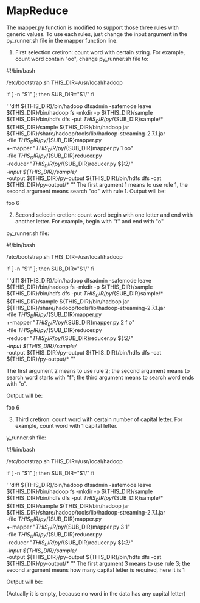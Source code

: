 # MapReduce

The mapper.py function is modified to support those three rules with generic values. To use each rules, just change the input argument in the py_runner.sh file in the mapper function line.

1. First selection cretiron: count word with certain string. For example, count word contain "oo", change py_runner.sh file to:

#!/bin/bash

/etc/bootstrap.sh
THIS_DIR=/usr/local/hadoop

if [ -n "$1" ];
then SUB_DIR="$1/" 
fi

'''diff
${THIS_DIR}/bin/hadoop dfsadmin -safemode leave
${THIS_DIR}/bin/hadoop fs -mkdir -p ${THIS_DIR}/sample
${THIS_DIR}/bin/hdfs dfs -put ${THIS_DIR}/py/${SUB_DIR}sample/* ${THIS_DIR}/sample
${THIS_DIR}/bin/hadoop jar \
${THIS_DIR}/share/hadoop/tools/lib/hadoop-streaming-2.7.1.jar \
-file ${THIS_DIR}/py/${SUB_DIR}mapper.py \
+-mapper "${THIS_DIR}/py/${SUB_DIR}mapper.py 1 oo"\
-file ${THIS_DIR}/py/${SUB_DIR}reducer.py    \
-reducer "${THIS_DIR}/py/${SUB_DIR}reducer.py ${*:2}" \
-input ${THIS_DIR}/sample/* \
-output ${THIS_DIR}/py-output
${THIS_DIR}/bin/hdfs dfs -cat ${THIS_DIR}/py-output/*
'''
The first argument 1 means to use rule 1, the second argument means search "oo" with rule 1. Output will be:

foo 6

2. Second selectin cretion: count word begin with one letter and end with another letter. For example, begin with "f" and end with "o"

py_runner.sh file:

#!/bin/bash

/etc/bootstrap.sh
THIS_DIR=/usr/local/hadoop

if [ -n "$1" ];
then SUB_DIR="$1/" 
fi

'''diff
${THIS_DIR}/bin/hadoop dfsadmin -safemode leave
${THIS_DIR}/bin/hadoop fs -mkdir -p ${THIS_DIR}/sample
${THIS_DIR}/bin/hdfs dfs -put ${THIS_DIR}/py/${SUB_DIR}sample/* ${THIS_DIR}/sample
${THIS_DIR}/bin/hadoop jar \
${THIS_DIR}/share/hadoop/tools/lib/hadoop-streaming-2.7.1.jar \
-file ${THIS_DIR}/py/${SUB_DIR}mapper.py \
+-mapper "${THIS_DIR}/py/${SUB_DIR}mapper.py 2 f o"\
-file ${THIS_DIR}/py/${SUB_DIR}reducer.py    \
-reducer "${THIS_DIR}/py/${SUB_DIR}reducer.py ${*:2}" \
-input ${THIS_DIR}/sample/* \
-output ${THIS_DIR}/py-output
${THIS_DIR}/bin/hdfs dfs -cat ${THIS_DIR}/py-output/*
'''

The first argument 2 means to use rule 2; 
the second argument means to search word starts with "f";
the third argument means to search word ends with "o". 

Output will be:

foo 6

3. Third cretiron: count word with certain number of capital letter. For example, count word with 1 capital letter.

y_runner.sh file:

#!/bin/bash

/etc/bootstrap.sh
THIS_DIR=/usr/local/hadoop

if [ -n "$1" ];
then SUB_DIR="$1/" 
fi

'''diff
${THIS_DIR}/bin/hadoop dfsadmin -safemode leave
${THIS_DIR}/bin/hadoop fs -mkdir -p ${THIS_DIR}/sample
${THIS_DIR}/bin/hdfs dfs -put ${THIS_DIR}/py/${SUB_DIR}sample/* ${THIS_DIR}/sample
${THIS_DIR}/bin/hadoop jar \
${THIS_DIR}/share/hadoop/tools/lib/hadoop-streaming-2.7.1.jar \
-file ${THIS_DIR}/py/${SUB_DIR}mapper.py \
+-mapper "${THIS_DIR}/py/${SUB_DIR}mapper.py 3 1"\
-file ${THIS_DIR}/py/${SUB_DIR}reducer.py    \
-reducer "${THIS_DIR}/py/${SUB_DIR}reducer.py ${*:2}" \
-input ${THIS_DIR}/sample/* \
-output ${THIS_DIR}/py-output
${THIS_DIR}/bin/hdfs dfs -cat ${THIS_DIR}/py-output/*
'''
The first argument 3 means to use rule 3;
the second argument means how many capital letter is required, here it is 1

Output will be:

(Actually it is empty, because no word in the data has any capital letter)
